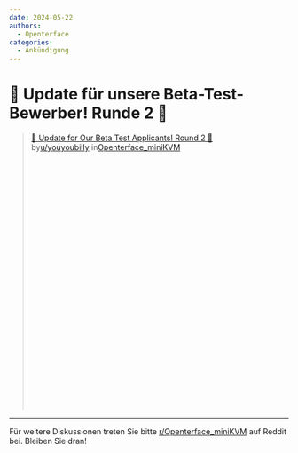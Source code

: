 ```yaml
---
date: 2024-05-22
authors:
  - Openterface
categories:
  - Ankündigung
---
```


# 🎉 Update für unsere Beta-Test-Bewerber! Runde 2 🎉

<blockquote class="reddit-embed-bq" style="height:500px" data-embed-height="545"><a href="https://www.reddit.com/r/Openterface_miniKVM/comments/1cxr3zp/update_for_our_beta_test_applicants_round_2/">🎉 Update for Our Beta Test Applicants! Round 2 🎉</a><br> by<a href="https://www.reddit.com/user/youyoubilly/">u/youyoubilly</a> in<a href="https://www.reddit.com/r/Openterface_miniKVM/">Openterface_miniKVM</a></blockquote><script async="" src="https://embed.reddit.com/widgets.js" charset="UTF-8"></script>

<!-- more -->
--------

Für weitere Diskussionen treten Sie bitte [r/Openterface_miniKVM](https://www.reddit.com/r/Openterface_miniKVM/) auf Reddit bei. Bleiben Sie dran!